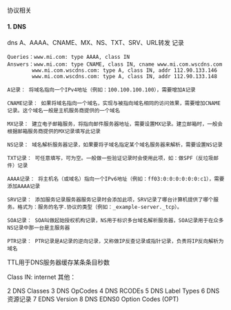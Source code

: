 协议相关



#### 1. DNS

dns A、AAAA、CNAME、MX、NS、TXT、SRV、URL转发  记录

```
Queries：www.mi.com: type AAAA, class IN
Answers：www.mi.com: type CNAME, class IN, cname www.mi.com.wscdns.com
		www.mi.com.wscdns.com: type A, class IN, addr 112.90.133.146
		www.mi.com.wscdns.com: type A, class IN, addr 112.90.133.148
```

```
A记录： 将域名指向一个IPv4地址（例如：100.100.100.100），需要增加A记录

CNAME记录： 如果将域名指向一个域名，实现与被指向域名相同的访问效果，需要增加CNAME记录。这个域名一般是主机服务商提供的一个域名

MX记录： 建立电子邮箱服务，将指向邮件服务器地址，需要设置MX记录。建立邮箱时，一般会根据邮箱服务商提供的MX记录填写此记录

NS记录： 域名解析服务器记录，如果要将子域名指定某个域名服务器来解析，需要设置NS记录

TXT记录： 可任意填写，可为空。一般做一些验证记录时会使用此项，如：做SPF（反垃圾邮件）记录

AAAA记录： 将主机名（或域名）指向一个IPv6地址（例如：ff03:0:0:0:0:0:0:c1），需要添加AAAA记录

SRV记录： 添加服务记录服务器服务记录时会添加此项，SRV记录了哪台计算机提供了哪个服务。格式为：服务的名字.协议的类型（例如：_example-server._tcp）。

SOA记录： SOA叫做起始授权机构记录，NS用于标识多台域名解析服务器，SOA记录用于在众多NS记录中那一台是主服务器

PTR记录： PTR记录是A记录的逆向记录，又称做IP反查记录或指针记录，负责将IP反向解析为域名
```

TTL用于DNS服务器缓存某条条目秒数

Class IN: internet   其他：

2 DNS Classes
3 DNS OpCodes
4 DNS RCODEs
5 DNS Label Types
6 DNS资源记录
7 EDNS Version
8 DNS EDNS0 Option Codes (OPT)



